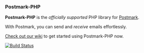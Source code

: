 ### Postmark-PHP

**Postmark-PHP** is the _officially supported_ PHP library for [Postmark](http://postmarkapp.com).

With Postmark, you can send and _receive_ emails effortlessly.

[Check out our wiki](https://github.com/wildbit/postmark-php/wiki/Getting-Started) to get started using Postmark-PHP now.

[![Build Status](https://travis-ci.org/wildbit/postmark-php.svg?branch=master)](https://travis-ci.org/wildbit/postmark-php)
